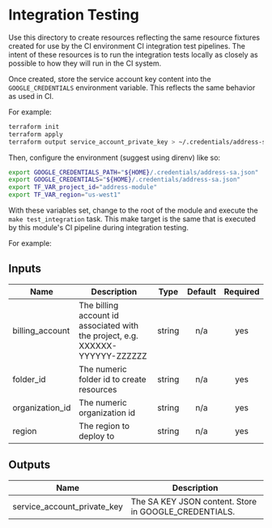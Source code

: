 # Integration Testing

Use this directory to create resources reflecting the same resource fixtures
created for use by the CI environment CI integration test pipelines.  The intent
of these resources is to run the integration tests locally as closely as
possible to how they will run in the CI system.

Once created, store the service account key content into the
`GOOGLE_CREDENTIALS` environment variable.  This reflects the same behavior as
used in CI.

For example:

```bash
terraform init
terraform apply
terraform output service_account_private_key > ~/.credentials/address-sa.json
```

Then, configure the environment (suggest using direnv) like so:

```bash
export GOOGLE_CREDENTIALS_PATH="${HOME}/.credentials/address-sa.json"
export GOOGLE_CREDENTIALS="${HOME}/.credentials/address-sa.json"
export TF_VAR_project_id="address-module"
export TF_VAR_region="us-west1"
```

With these variables set, change to the root of the module and execute the `make test_integration` task.
This make target is the same that is executed by this module's CI pipeline during integration testing.

For example:

[^]: (autogen_docs_start)

## Inputs

| Name | Description | Type | Default | Required |
|------|-------------|:----:|:-----:|:-----:|
| billing\_account | The billing account id associated with the project, e.g. XXXXXX-YYYYYY-ZZZZZZ | string | n/a | yes |
| folder\_id | The numeric folder id to create resources | string | n/a | yes |
| organization\_id | The numeric organization id | string | n/a | yes |
| region | The region to deploy to | string | n/a | yes |

## Outputs

| Name | Description |
|------|-------------|
| service\_account\_private\_key | The SA KEY JSON content.  Store in GOOGLE_CREDENTIALS. |

[^]: (autogen_docs_end)

